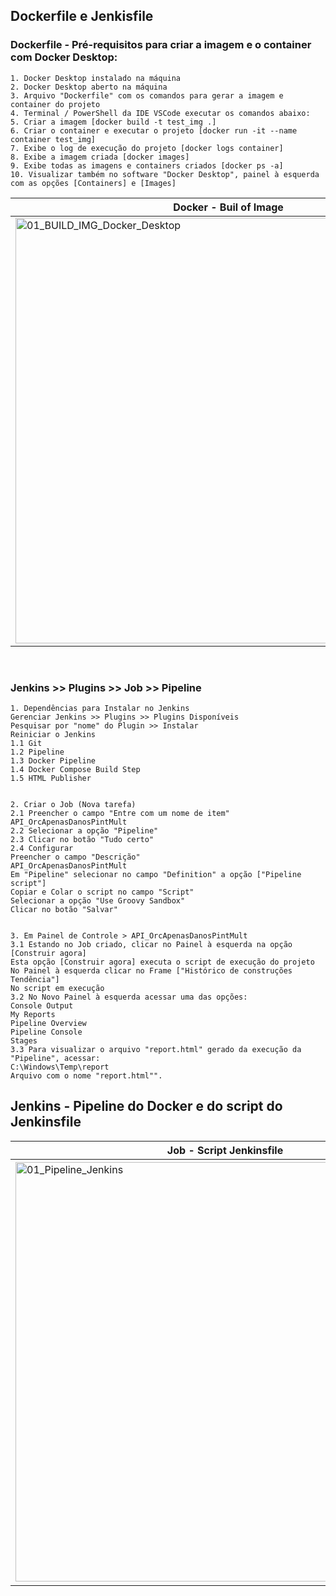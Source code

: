 ## Dockerfile e Jenkisfile


### Dockerfile - Pré-requisitos para criar a imagem e o container com Docker Desktop:

    1. Docker Desktop instalado na máquina
    2. Docker Desktop aberto na máquina
    3. Arquivo "Dockerfile" com os comandos para gerar a imagem e container do projeto
    4. Terminal / PowerShell da IDE VSCode executar os comandos abaixo:
    5. Criar a imagem [docker build -t test_img .]
    6. Criar o container e executar o projeto [docker run -it --name container test_img]
    7. Exibe o log de execução do projeto [docker logs container]
    8. Exibe a imagem criada [docker images]
    9. Exibe todas as imagens e containers criados [docker ps -a]
    10. Visualizar também no software "Docker Desktop", painel à esquerda com as opções [Containers] e [Images]

| Docker - Buil of Image   | Docker Desktop - Image   | Docker - Conatiner / Execution | Docker - Conatiner / Execution | List All Images and Conatiners | Docker Desktop - Conatiner |
|--------------------------|--------------------------|--------------------------------|--------------------------------|--------------------------------|----------------------------|
| <img width="681" alt="01_BUILD_IMG_Docker_Desktop" src="https://github.com/user-attachments/assets/a52a1279-f871-48f5-b7aa-e1760fb42885"> | <img width="678" alt="02_IMG_Docker_Desktop" src="https://github.com/user-attachments/assets/68b2f12c-325b-4522-bca4-c6b68a94ef24"> | <img width="679" alt="03_Criando_Executando_Container_Docker_Desktop" src="https://github.com/user-attachments/assets/d3ddeeb4-708f-48f4-9ac3-ffc35ab88d97"> | <img width="679" alt="04_Criando_Executando_Container_Docker_Desktop" src="https://github.com/user-attachments/assets/452008bf-389a-4b85-a27c-644265f8e1b9"> | <img width="679" alt="05_Listar_IMG_Container_Docker_Desktop" src="https://github.com/user-attachments/assets/111efb25-b717-44df-bfc8-1d91bfa4947c"> | <img width="676" alt="06_Container_Docker_Desktop" src="https://github.com/user-attachments/assets/102df72c-87c4-4405-9517-ddd88b377563"> |
<br>

### Jenkins >> Plugins >> Job >> Pipeline

    1. Dependências para Instalar no Jenkins
    Gerenciar Jenkins >> Plugins >> Plugins Disponíveis
    Pesquisar por "nome" do Plugin >> Instalar
    Reiniciar o Jenkins
    1.1 Git
    1.2 Pipeline
    1.3 Docker Pipeline
    1.4 Docker Compose Build Step
    1.5 HTML Publisher


    2. Criar o Job (Nova tarefa)
    2.1 Preencher o campo "Entre com um nome de item"
    API_OrcApenasDanosPintMult
    2.2 Selecionar a opção "Pipeline"
    2.3 Clicar no botão "Tudo certo"
    2.4 Configurar
    Preencher o campo "Descrição"
    API_OrcApenasDanosPintMult
    Em "Pipeline" selecionar no campo "Definition" a opção ["Pipeline script"]
    Copiar e Colar o script no campo "Script"
    Selecionar a opção "Use Groovy Sandbox"
    Clicar no botão "Salvar"


    3. Em Painel de Controle > API_OrcApenasDanosPintMult
    3.1 Estando no Job criado, clicar no Painel à esquerda na opção [Construir agora]
    Esta opção [Construir agora] executa o script de execução do projeto
    No Painel à esquerda clicar no Frame ["Histórico de construções Tendência"]
    No script em execução
    3.2 No Novo Painel à esquerda acessar uma das opções:
    Console Output
    My Reports
    Pipeline Overview
    Pipeline Console
    Stages
    3.3 Para visualizar o arquivo "report.html" gerado da execução da "Pipeline", acessar:
    C:\Windows\Temp\report
    Arquivo com o nome "report.html"".


## Jenkins - Pipeline do Docker e do script do Jenkinsfile

| Job - Script Jenkinsfile | Pipeline Step Docker  | Pipeline Docker  | Pipeline Docker 	| Job Executada  | Report.html  [C:\Windows\Temp\report] |
|--------------------------|-----------------------|------------------|---------------------|----------------|---------------------------------------|
| <img width="671" alt="01_Pipeline_Jenkins" src="https://github.com/user-attachments/assets/8d9be41f-db05-4711-8ae3-c8c49804c2e0"> | <img width="671" alt="02_Pipeline_Jenkins" src="https://github.com/user-attachments/assets/e77294e7-6797-4064-b34e-d56014a8652e"> | <img width="675" alt="03_Pipeline_Jenkins" src="https://github.com/user-attachments/assets/0f43912c-daa9-4793-906d-c8a53e55a12a"> | <img width="675" alt="04_Pipeline_Jenkins" src="https://github.com/user-attachments/assets/d19b60cc-2953-4365-a63c-db1d16541709"> | <img width="674" alt="05_Pipeline_Jenkins" src="https://github.com/user-attachments/assets/82a6788c-185f-4c98-be31-9c0e28d2443c"> | <img width="671" alt="06_Pipeline_Jenkins_Report_HTML" src="https://github.com/user-attachments/assets/b06a9cb8-e9cd-4278-bf1e-8d40d8d22ff9"> |
<br>

